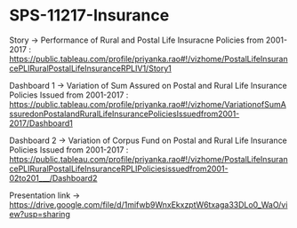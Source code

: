# SPS-11217-Insurance

Story -> Performance of Rural and Postal Life Insuracne Policies from 2001- 2017 : https://public.tableau.com/profile/priyanka.rao#!/vizhome/PostalLifeInsurancePLIRuralPostalLifeInsuranceRPLIV1/Story1 

Dashboard 1 -> Variation of Sum Assured on Postal and Rural Life Insurance Policies Issued from 2001-2017 : https://public.tableau.com/profile/priyanka.rao#!/vizhome/VariationofSumAssuredonPostalandRuralLifeInsurancePoliciesIssuedfrom2001-2017/Dashboard1

Dashboard 2 -> Variation of Corpus Fund on Postal and Rural Life Insurance Policies Issued from 2001-2017 : https://public.tableau.com/profile/priyanka.rao#!/vizhome/PostalLifeInsurancePLIRuralPostalLifeInsuranceRPLIPoliciesissuedfrom2001-02to201___/Dashboard2

Presentation link -> https://drive.google.com/file/d/1mifwb9WnxEkxzptW6txaga33DLo0_WaO/view?usp=sharing
